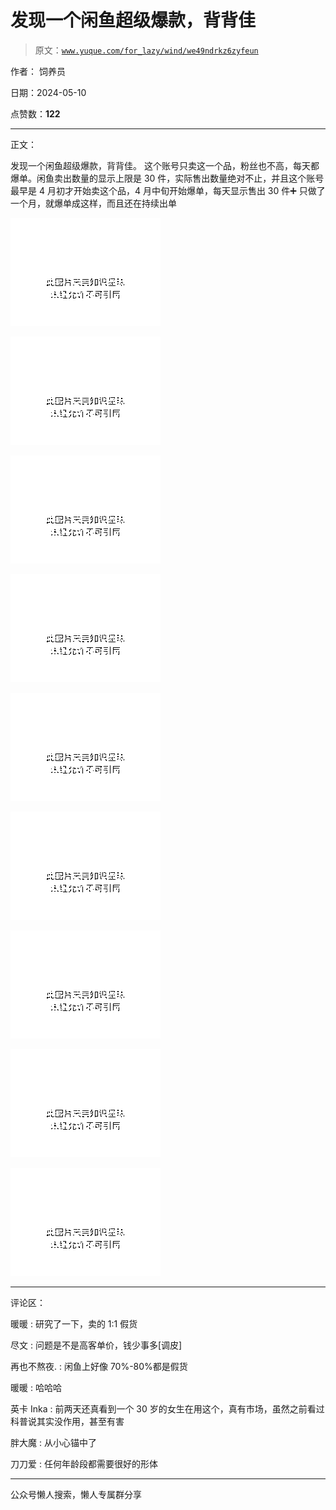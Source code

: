 # 发现一个闲鱼超级爆款，背背佳

> 原文：[`www.yuque.com/for_lazy/wind/we49ndrkz6zyfeun`](https://www.yuque.com/for_lazy/wind/we49ndrkz6zyfeun)

作者： 饲养员

日期：2024-05-10

点赞数：**122**

* * *

正文：

发现一个闲鱼超级爆款，背背佳。
这个账号只卖这一个品，粉丝也不高，每天都爆单。闲鱼卖出数量的显示上限是 30 件，实际售出数量绝对不止，并且这个账号最早是 4 月初才开始卖这个品，4 月中旬开始爆单，每天显示售出 30 件➕
只做了一个月，就爆单成这样，而且还在持续出单

![](img/0f6dc0084ac1732ba0a7c2f46256a6c5.png)

![](img/43c34d8b6eed78c42a4e88afd55acef7.png)

![](img/3f6757948763b159bbe16384c856eeb0.png)

![](img/2d17d8935cb2fe3d309399aadafb5fdc.png)

![](img/65283e6c7ed28770e0e604c14bb1dc68.png)

![](img/a96e305d4aa33a5c0d53811f23c6647a.png)

![](img/5c297a55332761fe352a9612a77211ee.png)

![](img/087a5608c63ae13aa9ad3efa7d41b2a7.png)

![](img/4afbb5fcecc338e1cb1570646e571f64.png)

* * *

评论区：

暖暖 : 研究了一下，卖的 1:1 假货

尽文 : 问题是不是高客单价，钱少事多[调皮]

再也不熬夜. : 闲鱼上好像 70%-80%都是假货

暖暖 : 哈哈哈

英卡 Inka : 前两天还真看到一个 30 岁的女生在用这个，真有市场，虽然之前看过科普说其实没作用，甚至有害

胖大魔 : 从小心锚中了

刀刀爱 : 任何年龄段都需要很好的形体

* * *

公众号懒人搜索，懒人专属群分享